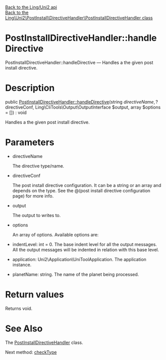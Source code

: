 [Back to the Ling/Uni2 api](https://github.com/lingtalfi/Uni2/blob/master/doc/api/Ling/Uni2.md)<br>
[Back to the Ling\Uni2\PostInstall\DirectiveHandler\PostInstallDirectiveHandler class](https://github.com/lingtalfi/Uni2/blob/master/doc/api/Ling/Uni2/PostInstall/DirectiveHandler/PostInstallDirectiveHandler.md)


PostInstallDirectiveHandler::handleDirective
================



PostInstallDirectiveHandler::handleDirective — Handles a the given post install directive.




Description
================


public [PostInstallDirectiveHandler::handleDirective](https://github.com/lingtalfi/Uni2/blob/master/doc/api/Ling/Uni2/PostInstall/DirectiveHandler/PostInstallDirectiveHandler/handleDirective.md)(string $directiveName, ?$directiveConf, Ling\CliTools\Output\OutputInterface $output, array $options = []) : void




Handles a the given post install directive.




Parameters
================


- directiveName

    The directive type/name.

- directiveConf

    The post install directive configuration.
It can be a string or an array and depends on the type.
See the @(post install directive configuration page) for more info.

- output

    The output to writes to.

- options

    An array of options.
Available options are:
- indentLevel: int = 0. The base indent level for all the output messages.
All the output messages will be indented in relation with this base level.
- application: Uni2\Application\UniToolApplication. The application instance.
- planetName: string. The name of the planet being processed.


Return values
================

Returns void.








See Also
================

The [PostInstallDirectiveHandler](https://github.com/lingtalfi/Uni2/blob/master/doc/api/Ling/Uni2/PostInstall/DirectiveHandler/PostInstallDirectiveHandler.md) class.

Next method: [checkType](https://github.com/lingtalfi/Uni2/blob/master/doc/api/Ling/Uni2/PostInstall/DirectiveHandler/PostInstallDirectiveHandler/checkType.md)<br>

